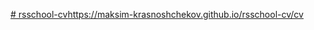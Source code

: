 [# rsschool-cv](https://maksim-krasnoshchekov.github.io/rsschool-cv/cv)https://maksim-krasnoshchekov.github.io/rsschool-cv/cv
